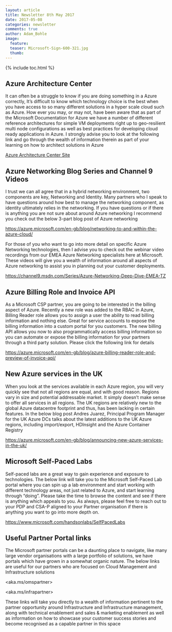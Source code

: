 ```yaml
---
layout: article
title: Newsletter 8th May 2017
date: 2017-05-08
categories: newsletter
comments: true
author: Adam_Bohle
image:
  feature: 
  teaser: Microsoft-Sign-600-321.jpg
  thumb: 
---
```


{% include toc.html %}

## Azure Architecture Center


It can often be a struggle to know if you are doing something in a Azure correctly, It’s difficult to know which technology choice is the best when you have access to so many different solutions in a hyper scale cloud such as Azure. How ever you may, or may not, have been aware that as part of the Microsoft Documentation for Azure we have a number of different reference architectures for simple VM deployments right up to geo-resilient multi node configurations as well as best practices for developing cloud ready applications in Azure. I strongly advise you to look at the following link and go through the wealth of information therein as part of your learning on how to architect solutions in Azure


[Azure Architecture Center Site](https://docs.microsoft.com/en-us/azure/architecture/)


## Azure Networking Blog Series and Channel 9 Videos
 

I trust we can all agree that in a hybrid networking environment, two components are key, Networking and Identity. Many partners who I speak to have questions around how best to manage the networking component, as identity ultimately relies in the networking. If you have questions or if there is anything you are not sure about around Azure networking I recommend you check out the below 3-part blog post of Azure networking

<https://azure.microsoft.com/en-gb/blog/networking-to-and-within-the-azure-cloud/>

For those of you who want to go into more detail on specific Azure Networking technologies, then I advise you to check out the webinar video recordings from our EMEA Azure Networking specialists here at Microsoft. These videos will give you a wealth of information around all aspects of Azure networking to assist you in planning out your customer deployments.

<https://channel9.msdn.com/Series/Azure-Networking-Deep-Dive-EMEA-TZ>


## Azure Billing Role and Invoice API 
 

As a Microsoft CSP partner, you are going to be interested in the billing aspect of Azure. Recently a new role was added to the RBAC in Azure, Billing Reader role allows you to assign a user the ability to read billing information and nothing else. Great for service accounts to expose the billing information into a custom portal for you customers. The new billing API allows you now to also programmatically access billing information so you can automate or expose the billing information for your partners through a third party solution. Please click the following link for details

<https://azure.microsoft.com/en-gb/blog/azure-billing-reader-role-and-preview-of-invoice-api/>


## New Azure services in the UK
 

When you look at the services available in each Azure region, you will very quickly see that not all regions are equal, and with good reason. Regions vary in size and potential addressable market. It simply doesn’t make sense to offer all services in all regions. The UK regions are relatively new to the global Azure datacentre footprint and thus, has been lacking in certain features. In the below blog post Andres Juarez, Principal Program Manager for the UK Azure DCs talks about the latest additions to the UK Azure regions, including import/export, HDInsight and the Azure Container Registry
 
<https://azure.microsoft.com/en-gb/blog/announcing-new-azure-services-in-the-uk/>


## Microsoft Self-Paced Labs
 

Self-paced labs are a great way to gain experience and exposure to technologies. The below link will take you to the Microsoft Self-Paced Lab portal where you can spin up a lab environment and start working with different technology areas, not just related to Azure, and start learning through “doing”. Please take the time to browse the content and see if there is anything which appeals to you. As always, please feel free to reach out to your PDP and CSA-P aligned to your Partner organisation if there is anything you want to go into more depth on.    
 
<https://www.microsoft.com/handsonlabs/SelfPacedLabs>


## Useful Partner Portal links
 

The Microsoft partner portals can be a daunting place to navigate, like many large vendor organisations with a large portfolio of solutions, we have portals which have grown in a somewhat organic nature. The below links are useful for our partners who are focused on Cloud Management and Infrastructure solutions

<aka.ms/omspartner>

<aka.ms/infrapartner>

These links will take you directly to a wealth of information pertinent to the partner opportunity around Infrastructure and Infrastructure management, along with technical enablement and sales & marketing enablement as well as information on how to showcase your customer success stories and become recognised as a capable partner in this space